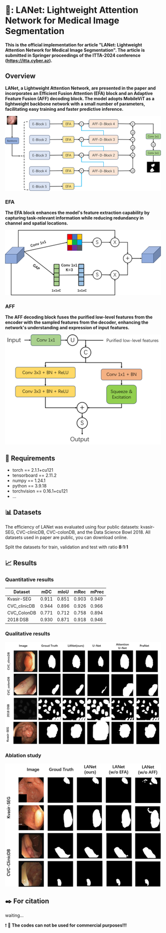 # :sunflower:: LANet: Lightweight Attention Network for Medical Image Segmentation 
**This is the official implementation for article "LANet: Lightweight Attention Network for Medical Image Segmentation". 
The article is submitted in Springer proceedings of the ITTA-2024 conference (https://itta.cyber.az).**

## Overview
**LANet, a Lightweight Attention Network, are presented in the paper and incorporates an Efficient Fusion Attention (EFA) block and an Adaptive Feature Fusion (AFF) decoding block. The model adopts MobileViT as a lightweight backbone network with a small number of parameters, facilitating easy training and faster predictive inference.**

![Image 1](imgs/Overview.png)

### EFA 
**The EFA block enhances the model's feature extraction capability by capturing task-relevant information while reducing redundancy in channel and spatial locations.**

![Image 5](imgs/EFA.png)

### AFF
**The AFF decoding block fuses the purified low-level features from the encoder with the sampled features from the decoder, enhancing the network's understanding and expression of input features.**

![Image 6](imgs/AFF.png)


## 	:pencil: Requirements
* torch == 2.1.1+cu121
* tensorboard == 2.11.2
* numpy == 1.24.1
* python == 3.9.18
* torchvision == 0.16.1+cu121
* ...

## 	 :bar_chart: Datasets
The efficiency of LANet was evaluated using four public datasets: kvasir-SEG, CVC-clinicDB, CVC-colonDB, and the Data Science Bowl 2018. 
All datasets used in paper are public, you can download online.

Split the datasets for train, validation and test with ratio **8:1:1**

##   :chart_with_upwards_trend: Results
### Quantitative results
| Dataset  | mDC | mIoU | mRec | mPrec |
| ------------- | ------------- | ------------- | ------------- | ------------- |
| Kvasir-SEG  | 0.911  | 	0.851  | 	0.903	  | 0.949  |
| CVC_clinicDB  | 0.944 | 0.896  | 0.926  | 0.966  |
| CVC_ColonDB  | 0.771	| 0.712  | 0.758  | 0.894   |
| 2018 DSB  | 0.930	 | 0.871 | 0.918  | 0.946   |


### Qualitative results

![Image 2](imgs/img_qualitative.png)


### Ablation study
![Image 3](imgs/img_ablation.png)

## :black_nib: For citation
waiting...

:exclamation: :eyes: **The codes can not be used for commercial purposes!!!**

